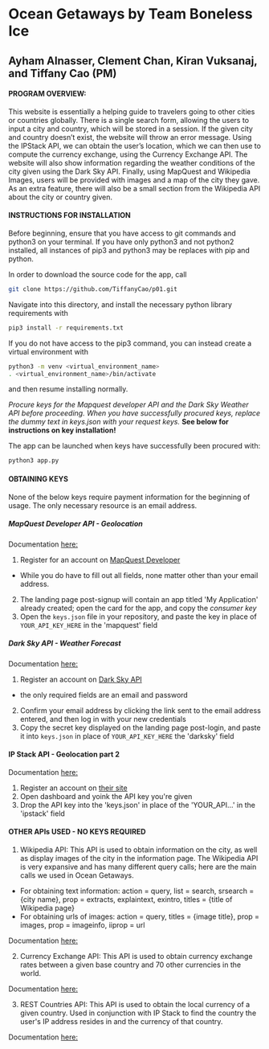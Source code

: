 # Ocean Getaways by Team Boneless Ice
## Ayham Alnasser, Clement Chan, Kiran Vuksanaj, and Tiffany Cao (PM)

#### PROGRAM OVERVIEW:

This website is essentially a helping guide to travelers going to other cities or countries globally. There is a single search form, allowing the users to input a city and country, which will be stored in a session. If the given city and country doesn’t exist, the website will throw an error message. Using the IPStack API, we can obtain the user’s location, which we can then use to compute the currency exchange, using the Currency Exchange API. The website will also show information regarding the weather conditions of the city given using the Dark Sky API. Finally, using MapQuest and Wikipedia Images, users will be provided with images and a map of the city they gave. As an extra feature, there will also be a small section from the Wikipedia API about the city or country given.


#### INSTRUCTIONS FOR INSTALLATION

Before beginning, ensure that you have access to git commands and python3 on your terminal. If you have only python3 and not python2 installed, all instances of pip3 and python3 may be replaces with pip and python.

In order to download the source code for the app, call
```bash
git clone https://github.com/TiffanyCao/p01.git
```

Navigate into this directory, and install the necessary python library requirements with
```bash
pip3 install -r requirements.txt
```

If you do not have access to the pip3 command, you can instead create a virtual environment with
```bash
python3 -m venv <virtual_environment_name>
. <virtual_environment_name>/bin/activate
```
and then resume installing normally.

*Procure keys for the Mapquest developer API and the Dark Sky Weather API before proceeding. When you have successfully procured keys, replace the dummy text in keys.json with your request keys.*
**See below for instructions on key installation!**

The app can be launched when keys have successfully been procured with:
```bash
python3 app.py
```

#### OBTAINING KEYS

None of the below keys require payment information for the beginning of usage. The only necessary resource is an email address.

##### MapQuest Developer API - Geolocation
Documentation [here:](https://docs.google.com/document/d/1HnzToCm_MkkXAyboatQQb0dZiSAYDD04QcwS2UFF4XI/edit?usp=sharing)

1. Register for an account on [MapQuest Developer](https://developer.mapquest.com/plan_purchase/steps/business_edition/business_edition_free/register)
  - While you do have to fill out all fields, none matter other than your email address.
2. The landing page post-signup will contain an app titled 'My Application' already created; open the card for the app, and copy the *consumer key*
3. Open the `keys.json` file in your repository, and paste the key in place of `YOUR_API_KEY_HERE` in the 'mapquest' field

##### Dark Sky API - Weather Forecast
Documentation [here:](https://docs.google.com/document/d/11P20BGIGfKRNu8uG3Yxn1DkM_quHjr5254bGpjHaX14/edit?usp=sharing)

1. Register an account on [Dark Sky API](https://darksky.net/dev/register)
  - the only required fields are an email and password
2. Confirm your email address by clicking the link sent to the email address entered, and then log in with your new credentials
3. Copy the secret key displayed on the landing page post-login, and paste it into `keys.json` in place of `YOUR_API_KEY_HERE` the 'darksky' field

#### IP Stack API - Geolocation part 2
Documentation [here:](https://docs.google.com/document/d/1JLCpSsibgXBVDN8C8FwyYYiO1jIob_qk1owP3F1gNyQ/edit?usp=sharing) 

1. Register an account on [their site](https://ipstack.com/)
2. Open dashboard and yoink the API key you're given
3. Drop the API key into the 'keys.json' in place of the 'YOUR_API...' in the 'ipstack' field

#### OTHER APIs USED - NO KEYS REQUIRED
1. Wikipedia API: This API is used to obtain information on the city, as well as display images of the city in the information page. The Wikipedia API is very expansive and has many different query calls; here are the main calls we used in Ocean Getaways.
  - For obtaining text information: action = query, list = search, srsearch = {city name}, prop = extracts, explaintext, exintro, titles = {title of Wikipedia page}
  - For obtaining urls of images: action = query, titles = {image title}, prop = images, prop = imageinfo, iiprop = url
  
Documentation [here:](https://docs.google.com/document/d/1KNf_h_Rysiftc88uZNZO4LMpAyQprUTSj-eg5CMz9a8/edit?usp=sharing)

2. Currency Exchange API: This API is used to obtain currency exchange rates between a given base country and 70 other currencies in the world. 

Documentation [here:](https://docs.google.com/document/d/1yTckLoGBHA-C37hhukXOc76Jh_770L7m3Moj-wMFeUU/edit?usp=sharing)

3. REST Countries API: This API is used to obtain the local currency of a given country. Used in conjunction with IP Stack to find the country the user's IP address resides in and the currency of that country.

Documentation [here:](https://docs.google.com/document/d/1C-umxnBAIUzQI9kLDaXG4-YbFsiOwwRTJ5c-DXAHTRM/edit?usp=sharing)

